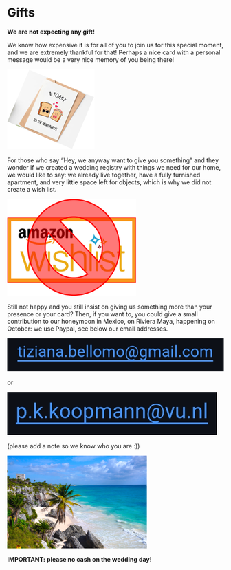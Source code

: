 # Gifts

**We are not expecting any gift!**


We know how expensive it is for all of you to join us for this
special moment, and we are extremely thankful for that!
Perhaps a nice card with a personal message would be a
very nice memory of you being there!

![Gifts](Picture19.png)


For those who say “Hey, we anyway want to give you
something” and they wonder if we created a wedding registry with things we need for our home, we would like to say: we already live together,
have a fully furnished apartment, and very little space left
for objects, which is why we did not create a wish list.

<img src="Picture20.png" alt="No Wishlist" style="width:300px;"/>


Still not happy and you still insist on giving us
something more than your presence or your card?
Then, if you want to, you could give a small contribution to our
honeymoon in Mexico, on Riviera Maya,
happening on October: we use Paypal, see below our email addresses.

![TizianaEmail](Screenshot_2025-07-21-09-31-51-91_40deb401b9ffe8e1df2f1cc5ba480b12.jpg)

or

![PatrickEmail](Screenshot_2025-07-21-09-31-13-11_40deb401b9ffe8e1df2f1cc5ba480b12.jpg)

(please add a note so we know who you are :))


![Honeymoon](Picture21.png)


**IMPORTANT: please no cash on
the wedding day!**
